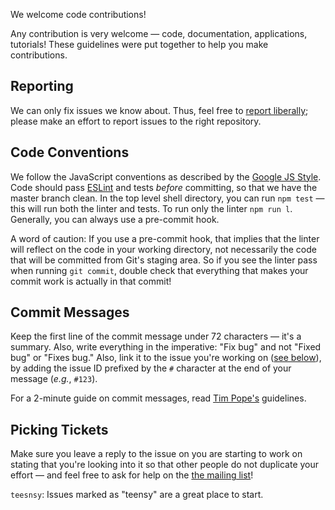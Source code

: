 We welcome code contributions!

Any  contribution   is  very  welcome  —   code,  documentation,  applications,
tutorials! These guidelines were put together to help you make contributions.

## Reporting

We  can   only  fix  issues   we  know  about.   Thus,  feel  free   to  [report
liberally](https://github.com/andromeda/lya/issues/new);  please  make  an
effort to report issues to the right repository.

## Code Conventions

We   follow   the   JavaScript   conventions   as   described   by   the
[Google JS  Style](http://javascript.crockford.com/code.html). Code  should pass
[ESLint](http://eslint.org) and tests  _before_ committing, so that  we have the
master branch clean. In  the top level shell  directory, you can  run `npm
test` — this  will run both the linter  and tests. To run only  the linter `npm
run l`. Generally, you can always use a pre-commit hook.

A word of caution: If you use a pre-commit hook, that implies that the
linter will reflect on the code in your working directory, not
necessarily the code that will be committed from Git's staging
area. So if you see the linter pass when running `git commit`, double
check that everything that makes your commit work is actually in that
commit!


## Commit Messages

Keep  the first  line  of the  commit  message  under 72  characters  — it's  a
summary. Also,  write everything  in the  imperative: "Fix  bug" and  not "Fixed
bug"  or "Fixes  bug."  Also, link  it  to  the issue  you're  working on  ([see
below](#issue-tracking)), by adding  the issue ID prefixed by  the `#` character
at the end of your message (_e.g._, `#123`).

For a 2-minute guide on commit messages, read [Tim Pope's](https://tbaggery.com/2008/04/19/a-note-about-git-commit-messages.html) guidelines.

## Picking Tickets

Make sure you leave a reply to the  issue on you are starting to work on stating
that you're looking into it so that other people do not duplicate your effort —
and feel  free to  ask for help  on the  [the mailing list](lya-discuss@googlegroups.com)!

`teesnsy`: Issues marked  as "teensy"  are  a  great place  to  start.  

